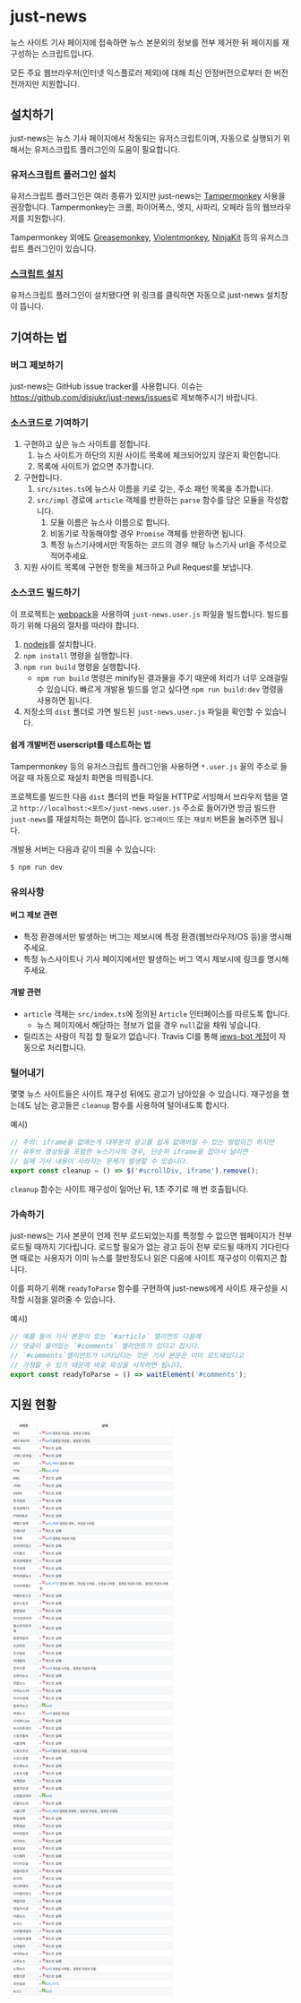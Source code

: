 # just-news

뉴스 사이트 기사 페이지에 접속하면 뉴스 본문외의 정보를 전부 제거한 뒤 페이지를 재구성하는 스크립트입니다.

모든 주요 웹브라우저(인터넷 익스플로러 제외)에 대해 최신 안정버전으로부터 한 버전 전까지만 지원합니다.


## 설치하기

just-news는 뉴스 기사 페이지에서 작동되는 유저스크립트이며,
자동으로 실행되기 위해서는 유저스크립트 플러그인의 도움이 필요합니다.

### 유저스크립트 플러그인 설치

유저스크립트 플러그인은 여러 종류가 있지만 just-news는 [Tampermonkey](http://tampermonkey.net/) 사용을 권장합니다.
Tampermonkey는 크롬, 파이어폭스, 엣지, 사파리, 오페라 등의 웹브라우저를 지원합니다.

Tampermonkey 외에도
[Greasemonkey](http://www.greasespot.net/),
[Violentmonkey](https://github.com/violentmonkey/violentmonkey),
[NinjaKit](https://github.com/os0x/NinjaKit) 등의 유저스크립트 플러그인이 있습니다.

### [스크립트 설치](https://github.com/disjukr/just-news/raw/release/dist/just-news.user.js)

유저스크립트 플러그인이 설치됐다면 위 링크를 클릭하면 자동으로 just-news 설치창이 뜹니다.


## 기여하는 법

### 버그 제보하기

just-news는 GitHub issue tracker를 사용합니다.
이슈는 <https://github.com/disjukr/just-news/issues>로 제보해주시기 바랍니다.

### 소스코드로 기여하기

1. 구현하고 싶은 뉴스 사이트를 정합니다.
    1. 뉴스 사이트가 하단의 지원 사이트 목록에 체크되어있지 않은지 확인합니다.
    2. 목록에 사이트가 없으면 추가합니다.
2. 구현합니다.
    1. `src/sites.ts`에 뉴스사 이름을 키로 갖는, 주소 패턴 목록을 추가합니다.
    2. `src/impl` 경로에 `article` 객체를 반환하는 `parse` 함수를 담은 모듈을 작성합니다.
        1. 모듈 이름은 뉴스사 이름으로 합니다.
        2. 비동기로 작동해야할 경우 `Promise` 객체를 반환하면 됩니다.
        3. 특정 뉴스기사에서만 작동하는 코드의 경우 해당 뉴스기사 url을 주석으로 적어주세요.
3. 지원 사이트 목록에 구현한 항목을 체크하고 Pull Request를 보냅니다.

### 소스코드 빌드하기

이 프로젝트는 [webpack](https://webpack.js.org/)을 사용하여 `just-news.user.js` 파일을 빌드합니다.
빌드를 하기 위해 다음의 절차를 따라야 합니다.

1. [nodejs](https://nodejs.org/)를 설치합니다.
2. `npm install` 명령을 실행합니다.
3. `npm run build` 명령을 실행합니다.
    - `npm run build` 명령은 minify된 결과물을 주기 때문에 처리가 너무 오래걸릴 수 있습니다.
      빠르게 개발용 빌드를 얻고 싶다면 `npm run build:dev` 명령을 사용하면 됩니다.
4. 저장소의 `dist` 폴더로 가면 빌드된 `just-news.user.js` 파일을 확인할 수 있습니다.

#### 쉽게 개발버전 userscript를 테스트하는 법

Tampermonkey 등의 유저스크립트 플러그인을 사용하면
`*.user.js` 꼴의 주소로 들어갈 때 자동으로 재설치 화면을 띄워줍니다.

프로젝트를 빌드한 다음 `dist` 폴더의 번들 파일을 HTTP로 서빙해서
브라우저 탭을 열고 `http://localhost:<포트>/just-news.user.js` 주소로 들어가면
방금 빌드한 `just-news`를 재설치하는 화면이 뜹니다.
`업그레이드` 또는 `재설치` 버튼을 눌러주면 됩니다.

개발용 서버는 다음과 같이 띄울 수 있습니다:

```sh
$ npm run dev
```

### 유의사항

#### 버그 제보 관련

* 특정 환경에서만 발생하는 버그는 제보시에 특정 환경(웹브라우저/OS 등)을 명시해주세요.
* 특정 뉴스사이트나 기사 페이지에서만 발생하는 버그 역시 제보시에 링크를 명시해주세요.

#### 개발 관련

* `article` 객체는 `src/index.ts`에 정의된 `Article` 인터페이스를 따르도록 합니다.
    * 뉴스 페이지에서 해당하는 정보가 없을 경우 `null`값을 채워 넣습니다.
* 릴리즈는 사람이 직접 할 필요가 없습니다. Travis CI를 통해 [jews-bot 계정](https://github.com/jews-bot)이 자동으로 처리합니다.

### 털어내기

몇몇 뉴스 사이트들은 사이트 재구성 뒤에도 광고가 남아있을 수 있습니다.
재구성을 했는데도 남는 광고들은 `cleanup` 함수를 사용하여 털어내도록 합시다.

예시)
```js
// 주의: iframe을 없애는게 대부분의 광고를 쉽게 없애버릴 수 있는 방법이긴 하지만
// 유투브 영상등을 포함한 뉴스기사의 경우, 단순히 iframe을 잡아서 날리면
// 실제 기사 내용이 사라지는 문제가 발생할 수 있습니다.
export const cleanup = () => $('#scrollDiv, iframe').remove();
```

`cleanup` 함수는 사이트 재구성이 일어난 뒤, 1초 주기로 매 번 호출됩니다.

### 가속하기

just-news는 기사 본문이 언제 전부 로드되었는지를 특정할 수 없으면 웹페이지가 전부 로드될 때까지 기다립니다.
로드할 필요가 없는 광고 등이 전부 로드될 때까지 기다린다면 때로는 사용자가 이미 뉴스를 절반정도나 읽은 다음에
사이트 재구성이 이뤄지곤 합니다.

이를 피하기 위해 `readyToParse` 함수를 구현하여 just-news에게 사이트 재구성을 시작할 시점을 알려줄 수 있습니다.

예시)
```js
// 예를 들어 기사 본문이 있는 `#article` 엘리먼트 다음에
// 댓글이 들어있는 `#comments` 엘리먼트가 있다고 칩시다.
// `#comments`엘리먼트가 나타났다는 것은 기사 본문은 이미 로드돼있다고
// 가정할 수 있기 때문에 바로 파싱을 시작하면 됩니다.
export const readyToParse = () => waitElement('#comments');
```


## 지원 현황

[![지원 현황표](https://raw.githubusercontent.com/disjukr/just-news/health-check/health-check.png)](https://github.com/disjukr/just-news/blob/health-check/health-check.md)
